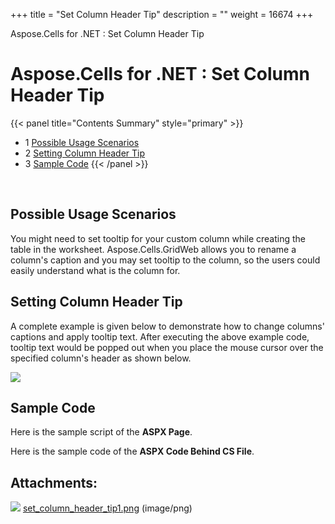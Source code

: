 +++
title = "Set Column Header Tip" 
description = "" 
weight = 16674 
+++

Aspose.Cells for .NET : Set Column Header Tip  

# Aspose.Cells for .NET : Set Column Header Tip


{{< panel title="Contents Summary" style="primary" >}}
*   1 [Possible Usage Scenarios](#SetColumnHeaderTip-PossibleUsageScenarios)
*   2 [Setting Column Header Tip](#SetColumnHeaderTip-SettingColumnHeaderTip)
*   3 [Sample Code](#SetColumnHeaderTip-SampleCode)
{{< /panel >}}
 

 

## Possible Usage Scenarios

You might need to set tooltip for your custom column while creating the table in the worksheet. Aspose.Cells.GridWeb allows you to rename a column's caption and you may set tooltip to the column, so the users could easily understand what is the column for.

## Setting Column Header Tip

A complete example is given below to demonstrate how to change columns' captions and apply tooltip text. After executing the above example code, tooltip text would be popped out when you place the mouse cursor over the specified column's header as shown below.

![](https://docs2.aspose.com/cells/net/attachments/42730054/43352083.png)

## Sample Code

Here is the sample script of the **ASPX Page**.

Here is the sample code of the **ASPX Code Behind CS File**.

## Attachments:

![](https://docs2.aspose.com/cells/net/images/icons/bullet_blue.gif) [set\_column\_header\_tip1.png](https://docs2.aspose.com/cells/net/attachments/42730054/43352083.png) (image/png)  

